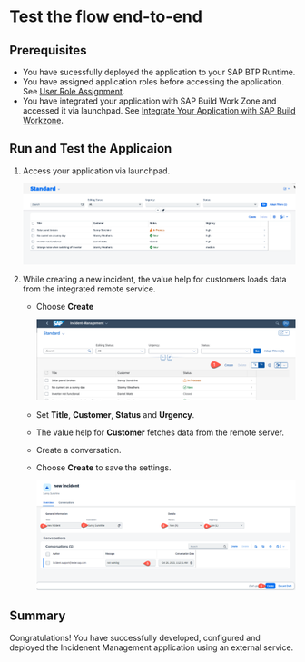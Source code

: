 # Test the flow end-to-end

## Prerequisites

- You have sucessfully deployed the application to your SAP BTP Runtime.
- You have assigned application roles before accessing the application. See [User Role Assignment](https://developers.sap.com/tutorials/user-role-assignment.html).
- You have integrated your application with SAP Build Work Zone and accessed it via launchpad. See [Integrate Your Application with SAP Build Workzone](https://developers.sap.com/tutorials/integrate-with-work-zone.html).

## Run and Test the Applicaion

1. Access your application via launchpad.
   
   ![Test app](../../images/add-remote-service/test-the-app/run-app02.png)

2. While creating a new incident, the value help for customers loads data from the integrated remote service.
  
   *  Choose **Create**
  
      ![run test](../../images/add-remote-service/test-the-app/test-app03.png)
   
   * Set **Title**, **Customer**, **Status** and **Urgency**. 
   * The value help for **Customer** fetches data from the remote server.
   * Create a conversation.
   * Choose **Create** to save the settings.
     
      ![run test](../../images/add-remote-service/test-the-app/test-app04.png)


## Summary

Congratulations! You have successfully developed, configured and deployed the Incidenent Management application using an external service.
